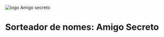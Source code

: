 ![logo Amigo secreto](https://github.com/user-attachments/assets/6eda7243-7fe0-4d44-beee-22dc6977faa9)
# Sorteador de nomes: Amigo Secreto 
